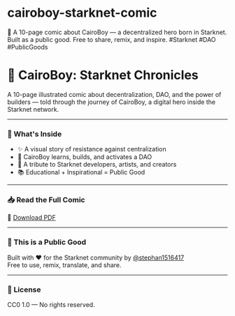 # cairoboy-starknet-comic
🧠 A 10-page comic about CairoBoy — a decentralized hero born in Starknet. Built as a public good. Free to share, remix, and inspire. #Starknet #DAO #PublicGoods
# 📘 CairoBoy: Starknet Chronicles

A 10-page illustrated comic about decentralization, DAO, and the power of builders — told through the journey of CairoBoy, a digital hero inside the Starknet network.

---

### 🌌 What's Inside

- ✨ A visual story of resistance against centralization  
- 🧱 CairoBoy learns, builds, and activates a DAO  
- 🤝 A tribute to Starknet developers, artists, and creators  
- 📚 Educational + Inspirational = Public Good

---

### 📥 Read the Full Comic

🔗 [Download PDF](https://github.com/Milosz1005/cairoboy-starknet-comic/raw/main/CairoBoy_Comic.pdf)

---

### 🤲 This is a Public Good

Built with ❤️ for the Starknet community by [@stephan1516417](https://twitter.com/stephan1516417)  
Free to use, remix, translate, and share.

---

### 📄 License

CC0 1.0 — No rights reserved.
